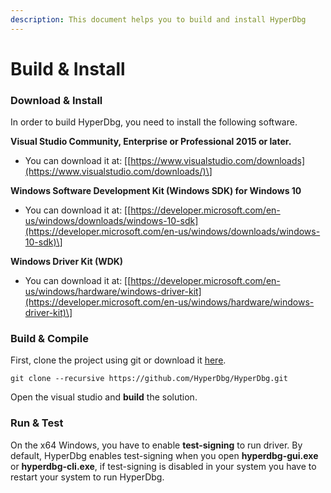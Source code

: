 ```yaml
---
description: This document helps you to build and install HyperDbg
---
```


# Build & Install

### Download & Install

In order to build HyperDbg, you need to install the following software.

**Visual Studio Community, Enterprise or Professional 2015 or later.**

* You can download it at: \[[https://www.visualstudio.com/downloads](https://www.visualstudio.com/downloads/)\]

**Windows Software Development Kit \(Windows SDK\) for Windows 10**

*  You can download it at: \[[https://developer.microsoft.com/en-us/windows/downloads/windows-10-sdk](https://developer.microsoft.com/en-us/windows/downloads/windows-10-sdk)\]

**Windows Driver Kit \(WDK\)** 

* You can download it at: \[[https://developer.microsoft.com/en-us/windows/hardware/windows-driver-kit](https://developer.microsoft.com/en-us/windows/hardware/windows-driver-kit)\]

### Build & Compile

First, clone the project using git or download it [here](https://github.com/HyperDbg/HyperDbg/archive/master.zip).

```
git clone --recursive https://github.com/HyperDbg/HyperDbg.git
```

Open the visual studio and **build** the solution.

### Run & Test

On the x64 Windows, you have to enable **test-signing** to run driver. By default, HyperDbg enables test-signing when you open **hyperdbg-gui.exe** or **hyperdbg-cli.exe**, if test-signing is disabled in your system you have to restart your system to run HyperDbg.



